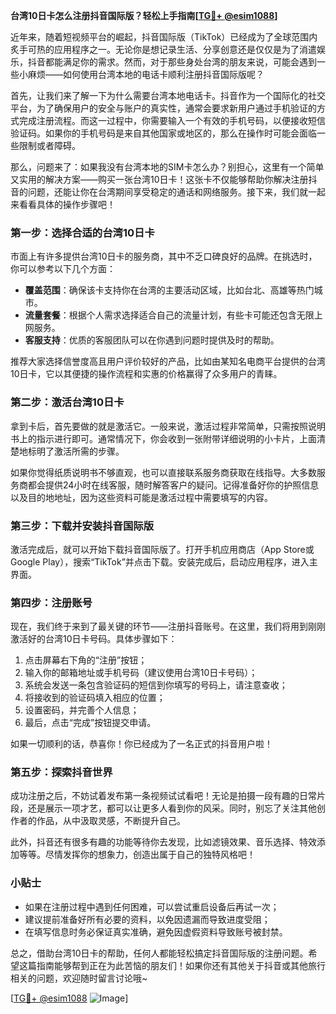**台湾10日卡怎么注册抖音国际版？轻松上手指南[[TG💪+ @esim1088](https://t.me/s/esim1088)]**

近年来，随着短视频平台的崛起，抖音国际版（TikTok）已经成为了全球范围内炙手可热的应用程序之一。无论你是想记录生活、分享创意还是仅仅是为了消遣娱乐，抖音都能满足你的需求。然而，对于那些身处台湾的朋友来说，可能会遇到一些小麻烦——如何使用台湾本地的电话卡顺利注册抖音国际版呢？

首先，让我们来了解一下为什么需要台湾本地电话卡。抖音作为一个国际化的社交平台，为了确保用户的安全与账户的真实性，通常会要求新用户通过手机验证的方式完成注册流程。而这一过程中，你需要输入一个有效的手机号码，以便接收短信验证码。如果你的手机号码是来自其他国家或地区的，那么在操作时可能会面临一些限制或者障碍。

那么，问题来了：如果我没有台湾本地的SIM卡怎么办？别担心，这里有一个简单又实用的解决方案——购买一张台湾10日卡！这张卡不仅能够帮助你解决注册抖音的问题，还能让你在台湾期间享受稳定的通话和网络服务。接下来，我们就一起来看看具体的操作步骤吧！

### 第一步：选择合适的台湾10日卡

市面上有许多提供台湾10日卡的服务商，其中不乏口碑良好的品牌。在挑选时，你可以参考以下几个方面：

- **覆盖范围**：确保该卡支持你在台湾的主要活动区域，比如台北、高雄等热门城市。
- **流量套餐**：根据个人需求选择适合自己的流量计划，有些卡可能还包含无限上网服务。
- **客服支持**：优质的客服团队可以在你遇到问题时提供及时的帮助。

推荐大家选择信誉度高且用户评价较好的产品，比如由某知名电商平台提供的台湾10日卡，它以其便捷的操作流程和实惠的价格赢得了众多用户的青睐。

### 第二步：激活台湾10日卡

拿到卡后，首先要做的就是激活它。一般来说，激活过程非常简单，只需按照说明书上的指示进行即可。通常情况下，你会收到一张附带详细说明的小卡片，上面清楚地标明了激活所需的步骤。

如果你觉得纸质说明书不够直观，也可以直接联系服务商获取在线指导。大多数服务商都会提供24小时在线客服，随时解答客户的疑问。记得准备好你的护照信息以及目的地地址，因为这些资料可能是激活过程中需要填写的内容。

### 第三步：下载并安装抖音国际版

激活完成后，就可以开始下载抖音国际版了。打开手机应用商店（App Store或Google Play），搜索“TikTok”并点击下载。安装完成后，启动应用程序，进入主界面。

### 第四步：注册账号

现在，我们终于来到了最关键的环节——注册抖音账号。在这里，我们将用到刚刚激活好的台湾10日卡号码。具体步骤如下：

1. 点击屏幕右下角的“注册”按钮；
2. 输入你的邮箱地址或手机号码（建议使用台湾10日卡号码）；
3. 系统会发送一条包含验证码的短信到你填写的号码上，请注意查收；
4. 将接收到的验证码填入相应的位置；
5. 设置密码，并完善个人信息；
6. 最后，点击“完成”按钮提交申请。

如果一切顺利的话，恭喜你！你已经成为了一名正式的抖音用户啦！

### 第五步：探索抖音世界

成功注册之后，不妨试着发布第一条视频试试看吧！无论是拍摄一段有趣的日常片段，还是展示一项才艺，都可以让更多人看到你的风采。同时，别忘了关注其他创作者的作品，从中汲取灵感，不断提升自己。

此外，抖音还有很多有趣的功能等待你去发现，比如滤镜效果、音乐选择、特效添加等等。尽情发挥你的想象力，创造出属于自己的独特风格吧！

### 小贴士

- 如果在注册过程中遇到任何困难，可以尝试重启设备后再试一次；
- 建议提前准备好所有必要的资料，以免因遗漏而导致进度受阻；
- 在填写信息时务必保证真实准确，避免因虚假资料导致账号被封禁。

总之，借助台湾10日卡的帮助，任何人都能轻松搞定抖音国际版的注册问题。希望这篇指南能够帮到正在为此苦恼的朋友们！如果你还有其他关于抖音或其他旅行相关的问题，欢迎随时留言讨论哦~

[[TG💪+ @esim1088](https://t.me/s/esim1088) ![Image](https://i.postimg.cc/4NQfJmqS/Snipaste-2025-05-13-00-14-12.png)]